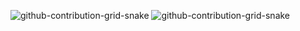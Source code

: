 ![github-contribution-grid-snake](https://raw.githubusercontent.com/tsubakijuju13/tsubakijuju13/main/img/snake_satoru.svg#gh-light-mode-only)
![github-contribution-grid-snake](https://raw.githubusercontent.com/Awayume/Awayume/main/img/snake_dark_satoru.svg#gh-dark-mode-only)